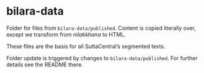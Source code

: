 # bilara-data

Folder for files from `bilara-data/published`. Content is copied literally over, except we transform from *nilakkhana* to HTML. 

These files are the basis for all SuttaCentral’s segmented texts.

Folder update is triggered by changes to `bilara-data/published`. For further details see the README there.
